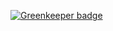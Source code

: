 
[![Greenkeeper badge](https://badges.greenkeeper.io/sepiropht/ugly-web.svg)](https://greenkeeper.io/)
